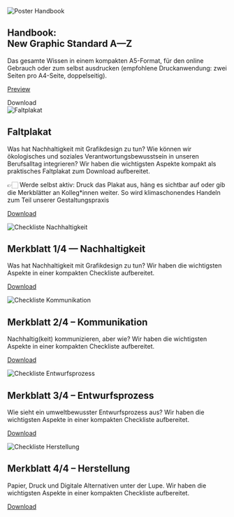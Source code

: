 <script>
    import DownloadModal from '$lib/components/DownloadModal.svelte'
    import Div from '$lib/components/Div.svelte'
</script>

<Div classes='max-auto flex flex-wrap gap-18 justify-start items-start pl-[5vw] md:pl-[0vw] lg:pl-[5vw]'>

<Div classes='max-w-[80vw] md:max-w-[40vw] lg:max-w-[20vw]'>

<img src="/img/Handbook_Cover.png" alt="Poster Handbook" class="mx-auto max-h-[60vh] drop-shadow-[2px_2px_4px_var(--color-primary-500)] dark:drop-shadow-[2px_2px_4px_var(--color-primary-800)]"/>

## Handbook: <br>New Graphic Standard A—Z

Das gesamte Wissen in einem kompakten A5-Format, für den online Gebrauch oder zum selbst ausdrucken (empfohlene Druckanwendung: zwei Seiten pro A4-Seite, doppelseitig).

<Div classes='flex flex-col'>

<a class="leading-loose underline" href="/toolbox/tools/handbook">Preview</a>
    
<DownloadModal>
<a class="dark:hover:border-secondary-500 dark:hover:text-primary-500 hover:bg-secondary-500 dark:hover:bg-secondary-500 flex min-w-40 justify-center rounded-full border p-0 px-4 text-lg" href={undefined} style="text-decoration:none;">Download</a>
</DownloadModal>

</Div>

</Div>

<Div classes='max-w-[80vw] md:max-w-[40vw] lg:max-w-[20vw]'>

<img src="/img/Faltplakat.png" alt="Faltplakat" class="mx-auto max-h-[60vh] drop-shadow-[2px_2px_4px_var(--color-primary-500)] dark:drop-shadow-[2px_2px_4px_var(--color-primary-800)]"/>

## Faltplakat

Was hat Nachhaltigkeit mit Grafikdesign zu tun? Wie können wir ökologisches und soziales Verantwortungsbewusstsein in unseren Berufsalltag integrieren? Wir haben die wichtigsten Aspekte kompakt als praktisches Faltplakat zum Download aufbereitet. 

👉🏻 Werde selbst aktiv: Druck das Plakat aus, häng es sichtbar auf oder gib die Merkblätter an Kolleg\*innen weiter. So wird klimaschonendes Handeln zum Teil unserer Gestaltungspraxis

<a class="dark:hover:border-secondary-500 dark:hover:text-primary-500 hover:bg-secondary-500 dark:hover:bg-secondary-500 flex min-w-40 justify-center rounded-full border p-0 px-4 text-lg" href="/pdf/Faltplakat_A2.pdf" target="_blank">Download</a>

<Div classes='flex flex-col'>
    


</Div>

</Div>

<Div classes='max-w-[80vw] md:max-w-[40vw] md:max-w-[40vw] lg:max-w-[20vw]'>

<img src="/img/Checkliste_Nachhaltigkeit.png" alt="Checkliste Nachhaltigkeit" class="mx-auto max-h-[60vh] drop-shadow-[2px_2px_4px_var(--color-primary-500)] dark:drop-shadow-[2px_2px_4px_var(--color-primary-800)]"/>

## Merkblatt 1/4 — Nachhaltigkeit

Was hat Nachhaltigkeit mit Grafikdesign zu tun? Wir haben die wichtigsten Aspekte in einer kompakten Checkliste aufbereitet.

<Div classes='flex flex-col'>
    
<a class="leading-loose underline" href="/pdf/Checkliste_Nachhaltigkeit_A4.pdf" target="_blank">Download</a>

</Div>

</Div>

<Div classes='max-w-[80vw] md:max-w-[40vw] lg:max-w-[20vw]'>

<img src="/img/Checkliste_Kommunikation.png" alt="Checkliste Kommunikation" class="mx-auto max-h-[60vh] drop-shadow-[2px_2px_4px_var(--color-primary-500)] dark:drop-shadow-[2px_2px_4px_var(--color-primary-800)]"/>

## Merkblatt 2/4 – Kommunikation

Nachhaltig(keit) kommunizieren, aber wie? Wir haben die wichtigsten Aspekte in einer kompakten Checkliste aufbereitet.

<Div classes='flex flex-col'>
    
<a class="leading-loose underline" href="/pdf/Checkliste_Kommunikation_A4.pdf" target="_blank">Download</a>

</Div>

</Div>

<Div classes='max-w-[80vw] md:max-w-[40vw] lg:max-w-[20vw]'>

<img src="/img/Checkliste_Entwurfsprozess.png" alt="Checkliste Entwurfsprozess" class="mx-auto max-h-[60vh] drop-shadow-[2px_2px_4px_var(--color-primary-500)] dark:drop-shadow-[2px_2px_4px_var(--color-primary-800)]"/>

## Merkblatt 3/4 – Entwurfsprozess

Wie sieht ein umweltbewusster Entwurfsprozess aus? Wir haben die wichtigsten Aspekte in einer kompakten Checkliste aufbereitet.

<Div classes='flex flex-col'>
    
<a class="leading-loose underline" href="/pdf/Checkliste_Entwurfsprozess_A4.pdf" target="_blank">Download</a>

</Div>

</Div>

<Div classes='max-w-[80vw] md:max-w-[40vw] lg:max-w-[20vw]'>

<img src="/img/Checkliste_Herstellung.png" alt="Checkliste Herstellung" class="mx-auto max-h-[60vh] drop-shadow-[2px_2px_4px_var(--color-primary-500)] dark:drop-shadow-[2px_2px_4px_var(--color-primary-800)]"/>

## Merkblatt 4/4 – Herstellung

Papier, Druck und Digitale Alternativen unter der Lupe. Wir haben die wichtigsten Aspekte in einer kompakten Checkliste aufbereitet.

<Div classes='flex flex-col'>
    
<a class="leading-loose underline" href="/pdf/Checkliste_Herstellung_A4.pdf" target="_blank">Download</a>

</Div>

</Div>

</Div>
